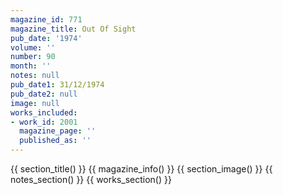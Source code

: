 ```yaml
---
magazine_id: 771
magazine_title: Out Of Sight
pub_date: '1974'
volume: ''
number: 90
month: ''
notes: null
pub_date1: 31/12/1974
pub_date2: null
image: null
works_included:
- work_id: 2001
  magazine_page: ''
  published_as: ''
---
```


{{ section_title() }}
{{ magazine_info() }}
{{ section_image() }}
{{ notes_section() }}
{{ works_section() }}
